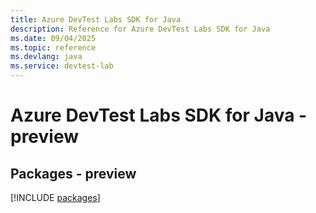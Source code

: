 ```yaml
---
title: Azure DevTest Labs SDK for Java
description: Reference for Azure DevTest Labs SDK for Java
ms.date: 09/04/2025
ms.topic: reference
ms.devlang: java
ms.service: devtest-lab
---
```

# Azure DevTest Labs SDK for Java - preview
## Packages - preview
[!INCLUDE [packages](devtest-labs-index.md)]